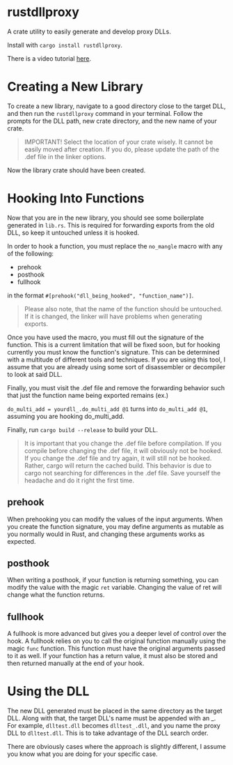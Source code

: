 # rustdllproxy

A crate utility to easily generate and develop proxy DLLs.

Install with `cargo install rustdllproxy`.

There is a video tutorial [here](https://youtu.be/f7WVPpsBXNA).


# Creating a New Library

To create a new library, navigate to a good directory close to the target DLL, and then run the `rustdllproxy` command in your terminal. Follow the prompts for the DLL path, new crate directory, and the new name of your crate.

> IMPORTANT! Select the location of your crate wisely. It cannot be easily moved after creation. If you do, please update the path of the .def file in the linker options.

Now the library crate should have been created.

# Hooking Into Functions

Now that you are in the new library, you should see some boilerplate generated in `lib.rs`. This is required for forwarding exports from the old DLL, so keep it untouched unless it is hooked.

In order to hook a function, you must replace the `no_mangle` macro with any of the following:

- prehook
- posthook
- fullhook

in the format `#[prehook("dll_being_hooked", "function_name")]`.

> Please also note, that the name of the function should be untouched. If it is changed, the linker will have problems when generating exports.

Once you have used the macro, you must fill out the signature of the function. This is a current limitation that will be fixed soon, but for hooking currently you must know the function's signature. This can be determined with a multitude of different tools and techniques. If you are using this tool, I assume that you are already using some sort of disassembler or decompiler to look at said DLL.

Finally, you must visit the .def file and remove the forwarding behavior such that just the function name being exported remains (ex.)

`do_multi_add = yourdll_.do_multi_add @1` turns into `do_multi_add @1`, assuming you are hooking do_multi_add.

Finally, run `cargo build --release` to build your DLL.

> It is important that you change the .def file before compilation. If you compile before changing the .def file, it will obviously not be hooked. If you change the .def file and try again, it will still not be hooked. Rather, cargo will return the cached build. This behavior is due to cargo not searching for differences in the .def file. Save yourself the headache and do it right the first time.

## prehook

When prehooking you can modify the values of the input arguments. When you create the function signature, you may define arguments as mutable as you normally would in Rust, and changing these arguments works as expected.

## posthook

When writing a posthook, if your function is returning something, you can modify the value with the magic `ret` variable. Changing the value of ret will change what the function returns.

## fullhook

A fullhook is more advanced but gives you a deeper level of control over the hook. A fullhook relies on you to call the original function manually using the magic `func` function. This function must have the original arguments passed to it as well. If your function has a return value, it must also be stored and then returned manually at the end of your hook.

# Using the DLL

The new DLL generated must be placed in the same directory as the target DLL. Along with that, the target DLL's name must be appended with an _. For example, `dlltest.dll` becomes `dlltest_.dll`, and you name the proxy DLL to `dlltest.dll`. This is to take advantage of the DLL search order.

There are obviously cases where the approach is slightly different, I assume you know what you are doing for your specific case.